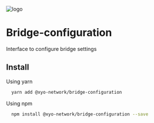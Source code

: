 
[logo]: https://www.xy.company/img/home/logo_xy.png

![logo]

# Bridge-configuration

Interface to configure bridge settings

## Install

Using yarn

```sh
  yarn add @xyo-network/bridge-configuration
```

Using npm

```sh
  npm install @xyo-network/bridge-configuration --save
```
